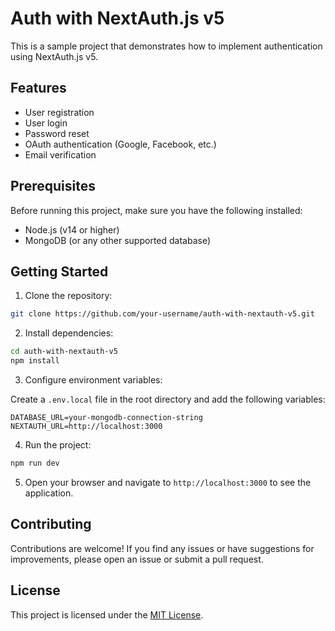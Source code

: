 # Auth with NextAuth.js v5

This is a sample project that demonstrates how to implement authentication using NextAuth.js v5.

## Features

- User registration
- User login
- Password reset
- OAuth authentication (Google, Facebook, etc.)
- Email verification

## Prerequisites

Before running this project, make sure you have the following installed:

- Node.js (v14 or higher)
- MongoDB (or any other supported database)

## Getting Started

1. Clone the repository:

```bash
git clone https://github.com/your-username/auth-with-nextauth-v5.git
```

2. Install dependencies:

```bash
cd auth-with-nextauth-v5
npm install
```

3. Configure environment variables:

Create a `.env.local` file in the root directory and add the following variables:

```plaintext
DATABASE_URL=your-mongodb-connection-string
NEXTAUTH_URL=http://localhost:3000
```

4. Run the project:

```bash
npm run dev
```

5. Open your browser and navigate to `http://localhost:3000` to see the application.

## Contributing

Contributions are welcome! If you find any issues or have suggestions for improvements, please open an issue or submit a pull request.

## License

This project is licensed under the [MIT License](LICENSE).
